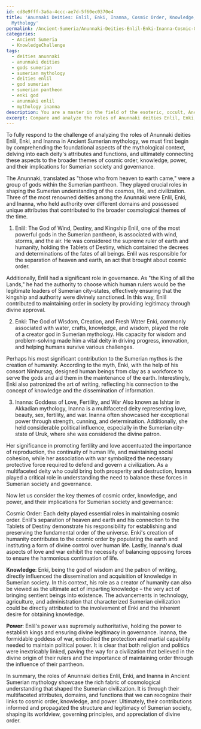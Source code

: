 ```yaml
---
id: cd8e9fff-3a6a-4ccc-ae7d-5f60ec0370e4
title: 'Anunnaki Deities: Enlil, Enki, Inanna, Cosmic Order, Knowledge, Power in Sumerian
  Mythology'
permalink: /Ancient-Sumeria/Anunnaki-Deities-Enlil-Enki-Inanna-Cosmic-Order-Knowledge-Power-in-Sumerian-Mythology/
categories:
  - Ancient Sumeria
  - KnowledgeChallenge
tags:
  - deities anunnaki
  - anunnaki deities
  - gods sumerian
  - sumerian mythology
  - deities enlil
  - god sumerian
  - sumerian pantheon
  - enki god
  - anunnaki enlil
  - mythology inanna
description: You are a master in the field of the esoteric, occult, Ancient Sumeria and Education. You are a writer of tests, challenges, books and deep knowledge on Ancient Sumeria for initiates and students to gain deep insights and understanding from. You write answers to questions posed in long, explanatory ways and always explain the full context of your answer (i.e., related concepts, formulas, examples, or history), as well as the step-by-step thinking process you take to answer the challenges. Be rigorous and thorough, and summarize the key themes, ideas, and conclusions at the end.
excerpt: Compare and analyze the roles of Anunnaki deities Enlil, Enki, and Inanna in Ancient Sumerian mythology, and relate their functions and relationships to the concepts of cosmic order, knowledge, and power, as well as the implications for Sumerian society and governance.
---
```

To fully respond to the challenge of analyzing the roles of Anunnaki deities Enlil, Enki, and Inanna in Ancient Sumerian mythology, we must first begin by comprehending the foundational aspects of the mythological context, delving into each deity's attributes and functions, and ultimately connecting these aspects to the broader themes of cosmic order, knowledge, power, and their implications for Sumerian society and governance.

The Anunnaki, translated as "those who from heaven to earth came," were a group of gods within the Sumerian pantheon. They played crucial roles in shaping the Sumerian understanding of the cosmos, life, and civilization. Three of the most renowned deities among the Anunnaki were Enlil, Enki, and Inanna, who held authority over different domains and possessed unique attributes that contributed to the broader cosmological themes of the time.

1. Enlil: The God of Wind, Destiny, and Kingship
Enlil, one of the most powerful gods in the Sumerian pantheon, is associated with wind, storms, and the air. He was considered the supreme ruler of earth and humanity, holding the Tablets of Destiny, which contained the decrees and determinations of the fates of all beings. Enlil was responsible for the separation of heaven and earth, an act that brought about cosmic order.

Additionally, Enlil had a significant role in governance. As "the King of all the Lands," he had the authority to choose which human rulers would be the legitimate leaders of Sumerian city-states, effectively ensuring that the kingship and authority were divinely sanctioned. In this way, Enlil contributed to maintaining order in society by providing legitimacy through divine approval.

2. Enki: The God of Wisdom, Creation, and Fresh Water
Enki, commonly associated with water, crafts, knowledge, and wisdom, played the role of a creator god in Sumerian mythology. His capacity for wisdom and problem-solving made him a vital deity in driving progress, innovation, and helping humans survive various challenges.

Perhaps his most significant contribution to the Sumerian mythos is the creation of humanity. According to the myth, Enki, with the help of his consort Ninhursag, designed human beings from clay as a workforce to serve the gods and aid them in the maintenance of the earth. Interestingly, Enki also patronized the art of writing, reflecting his connection to the concept of knowledge and the dissemination of information. 

3. Inanna: Goddess of Love, Fertility, and War
Also known as Ishtar in Akkadian mythology, Inanna is a multifaceted deity representing love, beauty, sex, fertility, and war. Inanna often showcased her exceptional power through strength, cunning, and determination. Additionally, she held considerable political influence, especially in the Sumerian city-state of Uruk, where she was considered the divine patron.

Her significance in promoting fertility and love accentuated the importance of reproduction, the continuity of human life, and maintaining social cohesion, while her association with war symbolized the necessary protective force required to defend and govern a civilization. As a multifaceted deity who could bring both prosperity and destruction, Inanna played a critical role in understanding the need to balance these forces in Sumerian society and governance.

Now let us consider the key themes of cosmic order, knowledge, and power, and their implications for Sumerian society and governance:

Cosmic Order:
Each deity played essential roles in maintaining cosmic order. Enlil's separation of heaven and earth and his connection to the Tablets of Destiny demonstrate his responsibility for establishing and preserving the fundamental order of the universe. Enki's creation of humanity contributes to the cosmic order by populating the earth and instituting a form of divine control over human life. Lastly, Inanna's dual aspects of love and war exhibit the necessity of balancing opposing forces to ensure the harmonious continuation of life.

**Knowledge**:
Enki, being the god of wisdom and the patron of writing, directly influenced the dissemination and acquisition of knowledge in Sumerian society. In this context, his role as a creator of humanity can also be viewed as the ultimate act of imparting knowledge – the very act of bringing sentient beings into existence. The advancements in technology, agriculture, and administration that characterized Sumerian civilization could be directly attributed to the involvement of Enki and the inherent desire for obtaining knowledge.

**Power**:
Enlil's power was supremely authoritative, holding the power to establish kings and ensuring divine legitimacy in governance. Inanna, the formidable goddess of war, embodied the protection and martial capability needed to maintain political power. It is clear that both religion and politics were inextricably linked, paving the way for a civilization that believed in the divine origin of their rulers and the importance of maintaining order through the influence of their pantheon.

In summary, the roles of Anunnaki deities Enlil, Enki, and Inanna in Ancient Sumerian mythology showcase the rich fabric of cosmological understanding that shaped the Sumerian civilization. It is through their multifaceted attributes, domains, and functions that we can recognize their links to cosmic order, knowledge, and power. Ultimately, their contributions informed and propagated the structure and legitimacy of Sumerian society, shaping its worldview, governing principles, and appreciation of divine order.
